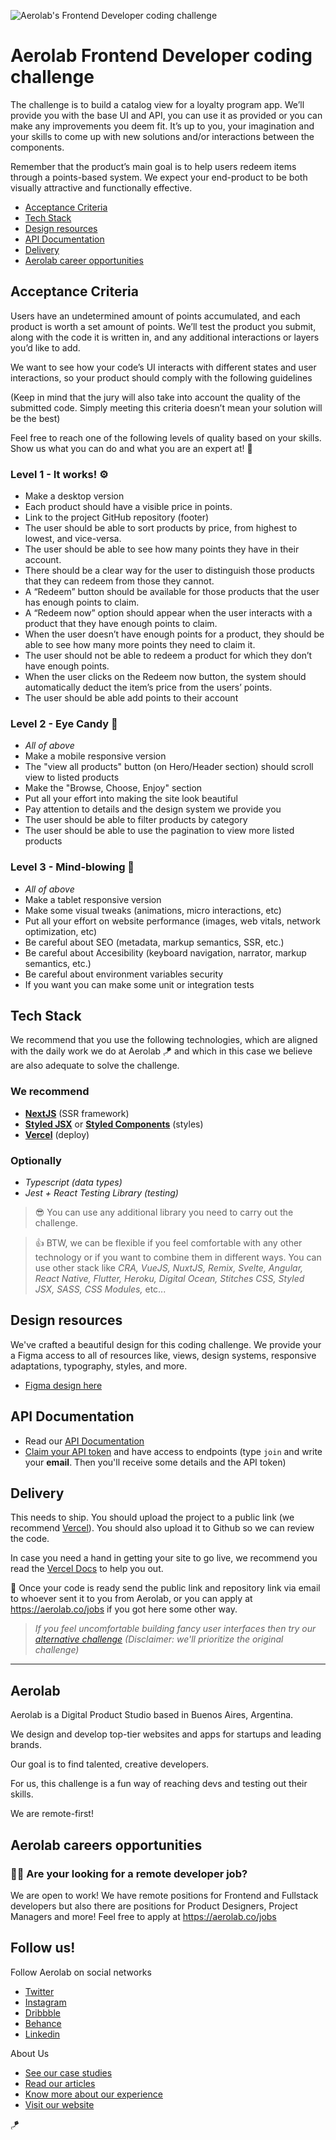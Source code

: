 ![Aerolab's Frontend Developer coding challenge](assets/github-cover-aerolab-frontend-developer-coding-challenge.png)
# Aerolab Frontend Developer coding challenge

The challenge is to build a catalog view for a loyalty program app. We’ll provide you with the base UI and API, you can use it as provided or you can make any improvements you deem fit. It’s up to you, your imagination and your skills to come up with new solutions and/or interactions between the components.

Remember that the product’s main goal is to help users redeem items through a points-based system. We expect your end-product to be both visually attractive and functionally effective.

* [Acceptance Criteria](#Acceptance-Criteria)
* [Tech Stack](#Tech-Stack)
* [Design resources](#Design-resources)
* [API Documentation](#API-Documentation)
* [Delivery](#Delivery)
* [Aerolab career opportunities](#Aerolab-careers-opportunities)

## Acceptance Criteria

Users have an undetermined amount of points accumulated, and each product is worth a set amount of points. We’ll test the product you submit, along with the code it is written in, and any additional interactions or layers you’d like to add.

We want to see how your code’s UI interacts with different states and user interactions, so your product should comply with the following guidelines

(Keep in mind that the jury will also take into account the quality of the submitted code. Simply meeting this criteria doesn’t mean your solution will be the best)

Feel free to reach one of the following levels of quality based on your skills. Show us what you can do and what you are an expert at! 💪

### Level 1 - It works! ⚙️

- Make a desktop version
- Each product should have a visible price in points.
- Link to the project GitHub repository (footer)
- The user should be able to sort products by price, from highest to lowest, and vice-versa.
- The user should be able to see how many points they have in their account.
- There should be a clear way for the user to distinguish those products that they can redeem from those they cannot.
- A “Redeem” button should be available for those products that the user has enough points to claim.
- A “Redeem now” option should appear when the user interacts with a product that they have enough points to claim.
- When the user doesn’t have enough points for a product, they should be able to see how many more points they need to claim it.
- The user should not be able to redeem a product for which they don’t have enough points.
- When the user clicks on the Redeem now button, the system should automatically deduct the item’s price from the users’ points.
- The user should be able add points to their account


### Level 2 - Eye Candy 💅

- *All of above*
- Make a mobile responsive version
- The "view all products" button (on Hero/Header section) should scroll view to listed products
- Make the "Browse, Choose, Enjoy" section
- Put all your effort into making the site look beautiful
- Pay attention to details and the design system we provide you
- The user should be able to filter products by category
- The user should be able to use the pagination to view more listed products

### Level 3 - Mind-blowing 🤯

- *All of above*
- Make a tablet responsive version
- Make some visual tweaks (animations, micro interactions, etc)
- Put all your effort on website performance (images, web vitals, network optimization, etc)
- Be careful about SEO (metadata, markup semantics, SSR, etc.)
- Be careful about Accesibility (keyboard navigation, narrator, markup semantics, etc.)
- Be careful about environment variables security
- If you want you can make some unit or integration tests

## Tech Stack

We recommend that you use the following technologies, which are aligned with the daily work we do at Aerolab 🪁 and which in this case we believe are also adequate to solve the challenge.

### We recommend

- [**NextJS**](https://nextjs.org/) (SSR framework)
- [**Styled JSX**](https://github.com/vercel/styled-jsx) or [**Styled Components**](https://styled-components.com/) (styles)
- [**Vercel**](https://vercel.com/) (deploy)

### Optionally

- *Typescript (data types)*
- *Jest + React Testing Library (testing)*

> 😎 You can use any additional library you need to carry out the challenge.

> 👍 BTW, we can be flexible if you feel comfortable with any other technology or if you want to combine them in different ways. You can use other stack like *CRA, VueJS, NuxtJS, Remix, Svelte, Angular, React Native, Flutter, Heroku, Digital Ocean, Stitches CSS, Styled JSX, SASS, CSS Modules,* etc...

## Design resources

We've crafted a beautiful design for this coding challenge. We provide your a Figma access to all of resources like, views, design systems, responsive adaptations, typography, styles, and more.

- [Figma design here](https://www.figma.com/file/3O7BxHFnSSawJeny3lXWkE)

## API Documentation
- Read our [API Documentation](https://aerolabchallenge.docs.apiary.io/)
- [Claim your API token](https://aerolab.co/coding-challenge) and have access to endpoints (type `join` and write your **email**. Then you'll receive some details and the API token)

## Delivery

This needs to ship. You should upload the project to a public link (we recommend [Vercel](https://vercel.com/)). You should also upload it to Github so we can review the code.

In case you need a hand in getting your site to go live, we recommend you read the [Vercel Docs](https://vercel.com/docs/concepts/deployments/overview) to help you out.

🚀 Once your code is ready send the public link and repository link via email to whoever sent it to you from Aerolab, or you can apply at https://aerolab.co/jobs if you got here some other way.

> _If you feel uncomfortable building fancy user interfaces then try our [alternative challenge](https://github.com/Aerolab/fullstack-developer-coding-challenge) (Disclaimer: we'll prioritize the original challenge)_

---

## Aerolab

Aerolab is a Digital Product Studio based in Buenos Aires, Argentina.

We design and develop top-tier websites and apps for startups and leading brands.

Our goal is to find talented, creative developers.

For us, this challenge is a fun way of reaching devs and testing out their skills.

We are remote-first!

## Aerolab careers opportunities

### 👩‍💻 Are your looking for a remote developer job?

We are open to work! We have remote positions for Frontend and Fullstack developers but also there are positions for Product Designers, Project Managers and more! Feel free to apply at https://aerolab.co/jobs

## Follow us!

Follow Aerolab on social networks

- [Twitter](https://twitter.com/aerolab)
- [Instagram](https://www.instagram.com/aerolab/)
- [Dribbble](https://dribbble.com/aerolab)
- [Behance](https://www.behance.net/aerolab)
- [Linkedin](https://www.linkedin.com/company/aerolab-digital)

About Us

- [See our case studies](https://aerolab.co/projects)
- [Read our articles](https://medium.com/aerolab-stories)
- [Know more about our experience](https://aerolab.co/expertise)
- [Visit our website](https://aerolab.co/)

🪁
